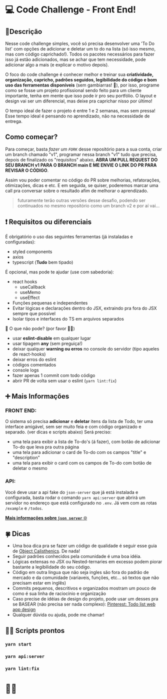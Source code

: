 # 💻 Code Challenge - Front End!

## 📝Descrição

Nesse code challenge simples, você só precisa desenvolver uma 'To Do list' com opções de adicionar e deletar um to do na lista (só isso mesmo, mas com código caprichado!).
Todos os pacotes necessários para fazer isso já estão adicionados, mas se achar que tem necessidade, pode adicionar algo a mais (e explicar o motivo depois).

O foco do code challenge é conhecer melhor e treinar sua **criatividade, organização, capricho, padrões seguidos, legibilidade do código e bom uso das ferramentas disponíveis** (sem gambiarras! 🤣), por isso, programe como se fosse um projeto profissional sendo feito para um cliente importante, tenha em mente que isso pode ir pro seu portfólio. O layout e design vai ser um diferencial, mas deixe pra caprichar nisso por último!

O tempo ideal de fazer o projeto é entre 1 e 2 semanas, mas sem pressa! Esse tempo ideal é pensando no aprendizado, não na necessidade de entrega.

## Como começar?

Para começar, basta *fazer um `FORK`* desse repositório para a sua conta, criar um branch chamado "v1", programar nessa branch "v1" tudo que precisa, depois de finalizado os "requisitos" abaixo, **ABRA UM PULL REQUEST DO SEU BRANCH v1 PARA O BRANCH main E ME ENVIE O LINK DO PR PARA REVISAR O CÓDIGO**.

Assim vou poder comentar no código do PR sobre melhorias, refatorações, otimizações, dicas e etc. E em seguida, se quiser, poderemos marcar uma call pra conversar sobre o resultado afim de melhorar o aprendizado.

> futuramente terão outras versões desse desafio, podendo ser continuados no mesmo repositório como um branch v2 e por aí vai...

## ❗ Requisitos ou diferenciais

É obrigatório o uso das seguintes ferramentas (já instaladas e configuradas):

- styled components
- axios
- typescript (**Tudo** bem tipado)

É opcional, mas pode te ajudar (use com sabedoria):
- react hooks
  - useCallback
  - useMemo
  - useEffect
- Funções pequenas e independentes
- Evitar lógicas e declarações dentro do JSX, extraindo pra fora do JSX sempre que possível
- Isolar tipos e interfaces do TS em arquivos separados

🚫 O que não pode? (por favor 🙏😂)

- usar **eslint-disable** em qualquer lugar
- usar tipagem **any** (sem preguiça!)
- deixar qualquer **warning ou erros** no console do servidor (tipo aqueles de react-hooks)
- deixar erros do eslint
- códigos comentados
- console logs
- fazer apenas 1 commit com todo código
- abrir PR de volta sem usar o eslint (`yarn lint:fix`)

## ➕ Mais Informações

### FRONT END:

O sistema só precisa **adicionar** e **deletar** itens da lista de Todo, ter uma interface amigável, sem ser muito feia e com código organizado e separado. (ver dicas e scripts abaixo)
Será preciso:
- uma tela para exibir a lista de To-do's (á fazer), com botão de adicionar To-do que leva pra outra página
- uma tela para adicionar o card de To-do com os campos "title" e "description"
- uma tela para exibir o card com os campos de To-do com botão de deletar o mesmo


### API:

Você deve usar a api fake do `json-server` que já está instalada e configurada, basta rodar o comando `yarn api:server` que abrirá um servidor no endereço que está configurado no `.env`.
Já vem com as rotas `/example` e `/todos`.

[**Mais informações sobre `json server`** 🌐](https://github.com/typicode/json-server#json-server--)

## 🍀 Dicas

- Uma boa dica pra se fazer um código de qualidade é seguir esse guia de [Object Calisthenics](https://medium.com/@rafaelcruz_48213/desenvolva-um-c%C3%B3digo-melhor-com-object-calisthenics-d5364767a9ba). De nada!
- Seguir padrões conhecidos pela comunidade é uma boa idéia.
- Lógicas extensas no JSX ou Nested-ternaries em excesso podem piorar bastante a legibilidade do seu código.
- Código em outra lingua que não seja ingles são fora do padrão de mercado e da comunidade (variaveis, funções, etc... só textos que não precisam estar em inglês)
- Commits pequenos, descritivos e organizados mostram um pouco de como é sua linha de raciocínio e organização
- Caso precise de idéias de design do projeto, pode usar um desses pra se BASEAR (não precisa ser nada complexo): [Pinterest: Todo list web app design](https://br.pinterest.com/search/pins/?q=todo%20list%20web%20app%20design&rs=typed)
- Qualquer dúvida ou ajuda, pode me chamar!

## 👨‍💻 Scripts prontos

### `yarn start`

### `yarn api:server`

### `yarn lint:fix`

# 🚀🚀
